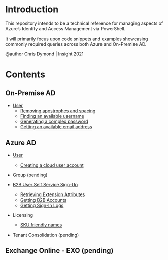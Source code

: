 # Introduction

This repository intends to be a technical reference for managing aspects of Azure’s Identity and Access Management via PowerShell.

It will primarily focus upon code snippets and examples showcasing commonly required queries across both Azure and On-Premise AD.

@author Chris Dymond | Insight 2021

# Contents

## On-Premise AD

- [User](on-premise/user/README.md)
  - [Removing apostrophes and spacing](on-premise/user/README.md#ConvertTo-StringWithoutApostropheOrSpace)
  - [Finding an available username](on-premise/user/README.md#New-Username)
  - [Generating a complex password](on-premise/user/README.md#New-ComplexPassword)
  - [Getting an available email address](on-premise/user/README.md#New-Mail)

## Azure AD

- [User](azure/user/README.md)
  - [Creating a cloud user account](azure/user/README.md#creating-a-cloud-user-account)

- Group (pending)

- [B2B User Self Service Sign-Up](azure/b2b-user/README.md)
  - [Retrieving Extension Attributes](azure/b2b-user/README.md#extension-attributes)
  - [Getting B2B Accounts](azure/b2b-user/README.md#guests)
  - [Getting Sign-In Logs](azure/b2b-user/README.md#sign-in-logs)

- Licensing
  - [SKU friendly names](azure/licensing/README.md#licensing-sku-friendly-names)

- Tenant Consolidation (pending)

## Exchange Online - EXO (pending)
